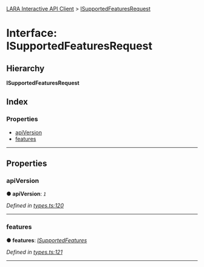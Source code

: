 [LARA Interactive API Client](../README.md) > [ISupportedFeaturesRequest](../interfaces/isupportedfeaturesrequest.md)

# Interface: ISupportedFeaturesRequest

## Hierarchy

**ISupportedFeaturesRequest**

## Index

### Properties

* [apiVersion](isupportedfeaturesrequest.md#apiversion)
* [features](isupportedfeaturesrequest.md#features)

---

## Properties

<a id="apiversion"></a>

###  apiVersion

**● apiVersion**: *`1`*

*Defined in [types.ts:120](../../../lara-typescript/src/interactive-api-client/types.ts#L120)*

___
<a id="features"></a>

###  features

**● features**: *[ISupportedFeatures](isupportedfeatures.md)*

*Defined in [types.ts:121](../../../lara-typescript/src/interactive-api-client/types.ts#L121)*

___

